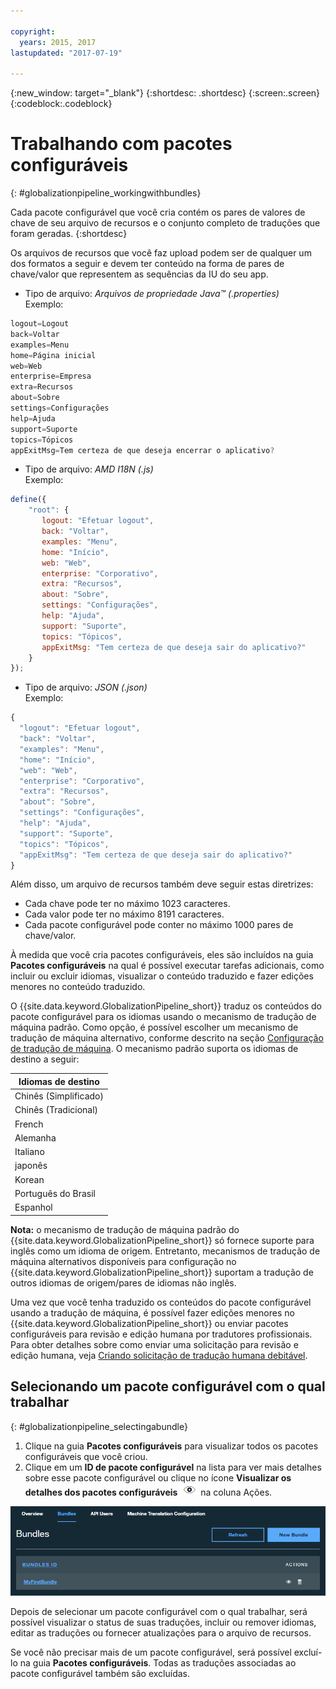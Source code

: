```yaml
---

copyright:
  years: 2015, 2017
lastupdated: "2017-07-19"

---
```


{:new_window: target="_blank"}
{:shortdesc: .shortdesc}
{:screen:.screen}
{:codeblock:.codeblock}


# Trabalhando com pacotes configuráveis
{: #globalizationpipeline_workingwithbundles}

Cada pacote configurável que você cria contém os pares de valores de chave de seu arquivo de recursos e o conjunto completo de traduções que foram geradas.
{:shortdesc}

Os arquivos de recursos que você faz upload podem ser de qualquer um dos formatos a seguir e devem ter conteúdo na forma de pares de chave/valor que representem as sequências da IU do seu app.


* Tipo de arquivo: *Arquivos de propriedade Java™ (.properties)*<br>
Exemplo:
```js
logout=Logout
back=Voltar
examples=Menu
home=Página inicial
web=Web
enterprise=Empresa
extra=Recursos
about=Sobre
settings=Configurações
help=Ajuda
support=Suporte
topics=Tópicos
appExitMsg=Tem certeza de que deseja encerrar o aplicativo?
```
* Tipo de arquivo: *AMD I18N (.js)*<br>
Exemplo:
```js
define({
    "root": {
       logout: "Efetuar logout",
       back: "Voltar",
       examples: "Menu",
       home: "Início",
       web: "Web",
       enterprise: "Corporativo",
       extra: "Recursos",
       about: "Sobre",
       settings: "Configurações",
       help: "Ajuda",
       support: "Suporte",
       topics: "Tópicos",
       appExitMsg: "Tem certeza de que deseja sair do aplicativo?"
    }
});
``` 
* Tipo de arquivo: *JSON (.json)*<br>
Exemplo:
```js
{
  "logout": "Efetuar logout",
  "back": "Voltar",
  "examples": "Menu",
  "home": "Início",
  "web": "Web",
  "enterprise": "Corporativo",
  "extra": "Recursos",
  "about": "Sobre",
  "settings": "Configurações",
  "help": "Ajuda",
  "support": "Suporte",
  "topics": "Tópicos",
  "appExitMsg": "Tem certeza de que deseja sair do aplicativo?"
}
``` 

Além disso, um arquivo de recursos também deve seguir estas diretrizes:
* Cada chave pode ter no máximo 1023 caracteres.
* Cada valor pode ter no máximo 8191 caracteres.
* Cada pacote configurável pode conter no máximo 1000 pares de chave/valor.

À medida que você cria pacotes configuráveis, eles são incluídos na guia **Pacotes configuráveis** na qual é possível executar tarefas adicionais, como incluir ou excluir idiomas, visualizar o conteúdo traduzido e fazer edições menores no conteúdo traduzido. 

O {{site.data.keyword.GlobalizationPipeline_short}} traduz os conteúdos do pacote configurável para os idiomas usando o mecanismo de tradução de máquina padrão. Como
opção, é possível escolher um mecanismo de tradução de máquina alternativo, conforme
descrito na seção
[Configuração
de tradução de máquina](managetranslations.html#machineconfig). O mecanismo padrão suporta os idiomas de destino a seguir:

<table>
<thead>
<tr>
<th>Idiomas de destino</th>
</tr>
</thead>
<tbody>
<tr>
<td>Chinês (Simplificado)</td>
</tr>
<tr>
<td>Chinês (Tradicional)</td>
</tr>
<tr>
<td>French</td>
</tr>
<tr>
<td>Alemanha</td>
</tr>
<tr>
<td>Italiano</td>
</tr>
<tr>
<td>japonês</td>
</tr>
<tr>
<td>Korean</td>
</tr>
<tr>
<td>Português do Brasil</td>
</tr>
<tr>
<td>Espanhol</td>
</tr>
</tbody>
</table>

**Nota:** o mecanismo de tradução de máquina padrão do {{site.data.keyword.GlobalizationPipeline_short}} só fornece suporte para inglês como um idioma de origem. Entretanto,
mecanismos de tradução de máquina alternativos disponíveis para configuração no {{site.data.keyword.GlobalizationPipeline_short}} suportam a tradução de outros idiomas de origem/pares de
idiomas não inglês.

Uma vez que você tenha traduzido os conteúdos do pacote configurável usando a tradução de máquina, é possível fazer edições menores no {{site.data.keyword.GlobalizationPipeline_short}} ou enviar pacotes configuráveis para revisão e edição humana por tradutores profissionais. Para obter detalhes sobre como enviar uma solicitação para revisão e edição humana, veja [Criando solicitação de tradução humana debitável](managetranslations.html#humantranslation). 




## Selecionando um pacote configurável com o qual trabalhar
{: #globalizationpipeline_selectingabundle}

1. Clique na guia **Pacotes configuráveis** para visualizar todos os pacotes configuráveis que você criou.
2. Clique em um **ID de pacote configurável** na lista para ver mais detalhes sobre esse pacote configurável ou clique no ícone **Visualizar os detalhes dos pacotes configuráveis** ![Selecione o ícone Visualizar os detalhes dos pacotes configuráveis para abrir um pacote configurável e trabalhar com suas traduções](images/viewProjectDetailIcon.png) na coluna Ações.

![Visualize todos os pacotes configuráveis disponíveis na guia Pacotes configuráveis.](images/translationBundles.png)

Depois de selecionar um pacote configurável com o qual trabalhar, será possível visualizar o status de suas traduções, incluir ou remover idiomas, editar as traduções ou fornecer atualizações para o arquivo de recursos.

Se você não precisar mais de um pacote configurável, será possível excluí-lo na
guia **Pacotes configuráveis**. Todas as traduções associadas ao
pacote configurável também são excluídas.


